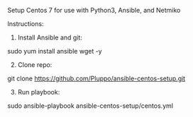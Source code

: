 Setup Centos 7 for use with Python3, Ansible, and Netmiko

Instructions:

1. Install Ansible and git:

sudo yum install ansible wget -y

2. Clone repo:

git clone https://github.com/Pluppo/ansible-centos-setup.git

3. Run playbook:

sudo ansible-playbook ansible-centos-setup/centos.yml
